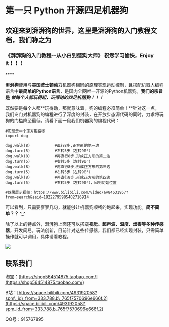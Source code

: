# 第一只 Python 开源四足机器狗

##  欢迎来到湃湃狗的世界，这里是湃湃狗的入门教程文档，我们称之为

### 《**湃湃狗的入门教程--从小白到遛狗大师》**             祝您学习愉快，Enjoy it！！！

\*\*\*\*

**湃湃狗**使用与**美国波士顿动力**机器狗相同的原理实现运动控制，且搭配机器人编程语言中**最简单的Python语言**，是国内全网唯一开源的Python机器狗。**我们的宗旨是** _**做每个人都玩得起，玩得动的四足机器狗！！！**_

既然要是每个人都**玩得动，那就意味着，狗的编程必须简单！**针对这一点，我们专门对机器狗的编程进行了深度的封装，在开放步态源代码的同时，力求将玩狗的门槛降至最低。请看下面一段我们机器狗的编程代码：

```text
#实现走一个正方形路径
import dog

dog.walk(8)           #直行8步,正方形的第一边
dog.turn(5)           #右转5步（左转90°）
dog.walk(8)           #再直行8步,形成正方形的第二边
dog.turn(5)           #右转5步（左转90°）
dog.walk(8)           #再直行8步,形成正方形的第三边
dog.turn(5)           #右转5步（左转90°）
dog.walk(8)           #再直行8步,形成正方形的第四边
dog.turn(5)           #右转5步（左转90°），回到初始位置

#效果展示视频：https://www.bilibili.com/video/av84631957?from=search&seid=18222795985402716914
```

可以看到，只需要寥寥几句，就能够让机器狗顺畅的跑起来，实现功能。**简不简单？？   ^\_^**

除了以上的特点外，湃湃狗上面还可以搭载**视觉、超声波、温度、烟雾等多种传感器**，开发简易，玩法创新，目前针对这些传感器，我们都已经实现封装，只需简单操作就可以调用，具体请看教程。



![](.gitbook/assets/1%20%2818%29.png)

## 联系我们

淘宝：[https://shop564514875.taobao.com/](https://shop564514875.taobao.com/)

B站：[https://space.bilibili.com/493192058?spm\_id\_from=333.788.b\_765f7570696e666f.2](https://space.bilibili.com/493192058?spm_id_from=333.788.b_765f7570696e666f.2)

QQ号：915767895

